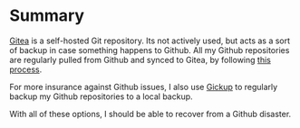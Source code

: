 # Summary
[Gitea](https://github.com/go-gitea/gitea) is a self-hosted Git repository. Its not actively used, but acts as a sort of backup in case something happens to Github. All my Github repositories are regularly pulled from Github and synced to Gitea, by following [this process](https://docs.gitea.com/usage/repo-mirror#pulling-from-a-remote-repository).

For more insurance against Github issues, I also use [Gickup](https://github.com/cooperspencer/gickup) to regularly backup my Github repositories to a local backup.

With all of these options, I should be able to recover from a Github disaster.